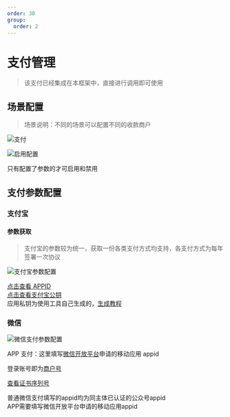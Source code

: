 ```yaml
---
order: 30
group:
  order: 2
---
```


# 支付管理

> 该支付已经集成在本框架中，直接进行调用即可使用

## 场景配置

> 场景说明：不同的场景可以配置不同的收款商户

![支付](https://oss.icuapi.com/docs/openapi/%E6%94%AF%E4%BB%98001.png)

![启用配置](https://oss.icuapi.com/docs/openapi/%E5%90%AF%E7%94%A8%E9%85%8D%E7%BD%AE.png)

<Alert type="warning">
只有配置了参数的才可启用和禁用
</Alert>

## 支付参数配置

### 支付宝

#### 参数获取

> 支付宝的参数较为统一，获取一份各类支付方式均支持，各支付方式为每年签署一次协议

![支付宝参数配置](https://oss.icuapi.com/docs/openapi/%E6%94%AF%E4%BB%98%E5%AE%9D%E5%8F%82%E6%95%B0%E9%85%8D%E7%BD%AE.png)

<a href="https://opendocs.alipay.com/open/200/105310#%E6%9F%A5%E7%9C%8B%20APPID" target="_blank">点击查看 APPID</a>  
<a href="https://opendocs.alipay.com/open/02nlga#%E8%8E%B7%E5%8F%96%E6%94%AF%E4%BB%98%E5%AE%9D%E5%85%AC%E9%92%A5" target="_blank">点击查看支付宝公钥</a>  
应用私钥为使用工具自己生成的，<a href="https://opendocs.alipay.com/open/02nlga#%E7%AC%AC%E4%B8%80%E6%AD%A5%EF%BC%9A%E7%94%9F%E6%88%90%E5%AF%86%E9%92%A5" target="_blank">生成教程</a>

### 微信

![微信支付参数配置](https://oss.icuapi.com/docs/openapi/%E5%BE%AE%E4%BF%A1%E6%94%AF%E4%BB%98%E5%8F%82%E6%95%B0%E9%85%8D%E7%BD%AE.png)

APP 支付：这里填写<a href="https://open.weixin.qq.com/" target="_blank">微信开放平台</a>申请的移动应用 appid

登录账号即为<a href="https://pay.weixin.qq.com/index.php/extend/employee" target="_blank">商户号</a>

<a href="https://pay.weixin.qq.com/wiki/doc/apiv3/wechatpay/wechatpay7_0.shtml#part-5" target="_blank">查看证书序列号</a>

<Alert type="warning">
普通微信支付填写的appid均为同主体已认证的公众号appid   <br/>
APP需要填写微信开放平台申请的移动应用appid
</Alert>
